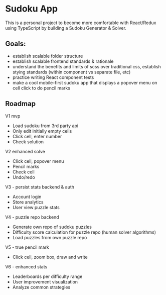 # Sudoku App

This is a personal project to become more comfortable with React/Redux using TypeScript by building a Sudoku Generator & Solver.

## Goals:
 - establish scalable folder structure
 - establish scalable frontend standards & rationale
 - understand the benefits and limits of scss over traditional css, establish stying standards (within component vs separate file, etc)
 - practice writing React component tests
 - make a cool mobile-first sudoku app that displays a popover menu on cell click to do pencil marks

## Roadmap

V1 mvp
 - Load sudoku from 3rd party api
 - Only edit initially empty cells
 - Click cell, enter number
 - Check solution

V2 enhanced solve
 - Click cell, popover menu
 - Pencil marks
 - Check cell
 - Undo/redo

V3 - persist stats backend & auth
 - Account login
 - Store analytics
 - User view puzzle stats

V4 - puzzle repo backend
 - Generate own repo of sudoku puzzles
 - Difficulty score calculation for puzzle repo (human solver algorithms)
 - Load puzzles from own puzzle repo

V5 - true pencil mark
 - Click cell, zoom box, draw and write

V6 - enhanced stats
 - Leaderboards per difficulty range
 - User improvement visualization
 - Analyze common strategies
